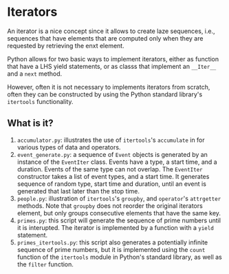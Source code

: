 Iterators
=========

An iterator is a nice concept since it allows to create laze sequences,
i.e., sequences that have elements that are computed only when they are
requested by retrieving the enxt element.

Python allows for two basic ways to implement iterators, either as
function that have a LHS yield statements, or as classs that implement
an `__Iter__` and a `next` method.

However, often it is not necessary to implements iterators from scratch,
often they can be constructed by using the Python standard library's
`itertools` functionality.

What is it?
-----------
1. `accumulator.py`: illustrates the use of `itertools`'s `accumulate` in
    for various types of data and operators.
1. `event_generate.py`: a sequence of `Event` objects is generated by
   an instance of the `EventIter` class.  Events have a type, a start time,
   and a duration.  Events of the same type can not overlap.  The
   `EventIter` constructor takes a list of event types, and a start time.
   It generates sequence of random type, start time and duration, until an
   event is generated that last later than the stop time.
1. `people.py`: illustration of `itertools`'s `groupby`, and `operator`'s
    `attrgetter` methods.  Note that `groupby` does not reorder the
    original iterators element, but only groups consecutive elements that
    have the same key.
1. `primes.py`: this script will generate the sequence of prime numbers
   until it is interupted.  The iterator is implemented by a function with
   a `yield` statement.
1. `primes_itertools.py`: this script also generates a potentially
   infinite sequence of prime numbers, but it is implemented using
   the `count` function of the `itertools` module in Python's standard
   library, as well as the `filter` function.
